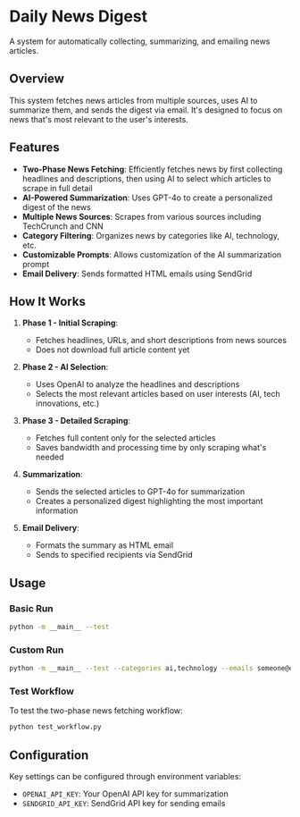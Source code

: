 # Daily News Digest

A system for automatically collecting, summarizing, and emailing news articles.

## Overview

This system fetches news articles from multiple sources, uses AI to summarize them, and sends the digest via email. It's designed to focus on news that's most relevant to the user's interests.

## Features

- **Two-Phase News Fetching**: Efficiently fetches news by first collecting headlines and descriptions, then using AI to select which articles to scrape in full detail
- **AI-Powered Summarization**: Uses GPT-4o to create a personalized digest of the news
- **Multiple News Sources**: Scrapes from various sources including TechCrunch and CNN
- **Category Filtering**: Organizes news by categories like AI, technology, etc.
- **Customizable Prompts**: Allows customization of the AI summarization prompt
- **Email Delivery**: Sends formatted HTML emails using SendGrid

## How It Works

1. **Phase 1 - Initial Scraping**:

   - Fetches headlines, URLs, and short descriptions from news sources
   - Does not download full article content yet

2. **Phase 2 - AI Selection**:

   - Uses OpenAI to analyze the headlines and descriptions
   - Selects the most relevant articles based on user interests (AI, tech innovations, etc.)

3. **Phase 3 - Detailed Scraping**:

   - Fetches full content only for the selected articles
   - Saves bandwidth and processing time by only scraping what's needed

4. **Summarization**:

   - Sends the selected articles to GPT-4o for summarization
   - Creates a personalized digest highlighting the most important information

5. **Email Delivery**:
   - Formats the summary as HTML email
   - Sends to specified recipients via SendGrid

## Usage

### Basic Run

```bash
python -m __main__ --test
```

### Custom Run

```bash
python -m __main__ --test --categories ai,technology --emails someone@example.com
```

### Test Workflow

To test the two-phase news fetching workflow:

```bash
python test_workflow.py
```

## Configuration

Key settings can be configured through environment variables:

- `OPENAI_API_KEY`: Your OpenAI API key for summarization
- `SENDGRID_API_KEY`: SendGrid API key for sending emails
